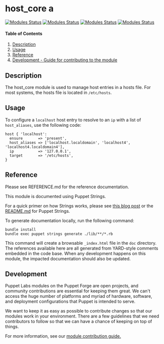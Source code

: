 
# host_core a

[![Modules Status](https://github.com/puppetlabs/puppetlabs-host_core/workflows/%5BDaily%5D%20Unit%20Tests%20with%20nightly%20Puppet%20gem/badge.svg?branch=main)](https://github.com/puppetlabs/puppetlabs-host_core/actions)
[![Modules Status](https://github.com/puppetlabs/puppetlabs-host_core/workflows/Static%20Code%20Analysis/badge.svg?branch=main)](https://github.com/puppetlabs/puppetlabs-host_core/actions) 
[![Modules Status](https://github.com/puppetlabs/puppetlabs-host_core/workflows/Unit%20Tests%20with%20nightly%20Puppet%20gem/badge.svg?branch=main)](https://github.com/puppetlabs/puppetlabs-host_core/actions) 
[![Modules Status](https://github.com/puppetlabs/puppetlabs-host_core/workflows/Unit%20Tests%20with%20released%20Puppet%20gem/badge.svg?branch=main)](https://github.com/puppetlabs/puppetlabs-host_core/actions)


#### Table of Contents

1. [Description](#description)
2. [Usage](#usage)
3. [Reference](#reference)
4. [Development - Guide for contributing to the module](#development)

<a id="description"></a>
## Description

The host_core module is used to manage host entries in a hosts file. For most systems, the hosts file is located in `/etc/hosts`.

<a id="usage"></a>
## Usage

To configure a `localhost` host entry to resolve to an `ip` with a list of `host_aliases`, use the following code:

```
host { 'localhost':
  ensure       => 'present',
  host_aliases => ['localhost.localdomain', 'localhost4', 'localhost4.localdomain4'],
  ip           => '127.0.0.1',
  target       => '/etc/hosts',
}
```

<a id="reference"></a>
## Reference

Please see REFERENCE.md for the reference documentation.

This module is documented using Puppet Strings.

For a quick primer on how Strings works, please see [this blog post](https://puppet.com/blog/using-puppet-strings-generate-great-documentation-puppet-modules) or the [README.md](https://github.com/puppetlabs/puppet-strings/blob/master/README.md) for Puppet Strings.

To generate documentation locally, run the following command:
```
bundle install
bundle exec puppet strings generate ./lib/**/*.rb
```
This command will create a browsable `_index.html` file in the `doc` directory. The references available here are all generated from YARD-style comments embedded in the code base. When any development happens on this module, the impacted documentation should also be updated.

<a id="development"></a>
## Development

Puppet Labs modules on the Puppet Forge are open projects, and community contributions are essential for keeping them great. We can't access the huge number of platforms and myriad of hardware, software, and deployment configurations that Puppet is intended to serve.

We want to keep it as easy as possible to contribute changes so that our modules work in your environment. There are a few guidelines that we need contributors to follow so that we can have a chance of keeping on top of things.

For more information, see our [module contribution guide.](https://puppet.com/docs/puppet/latest/contributing.html)
